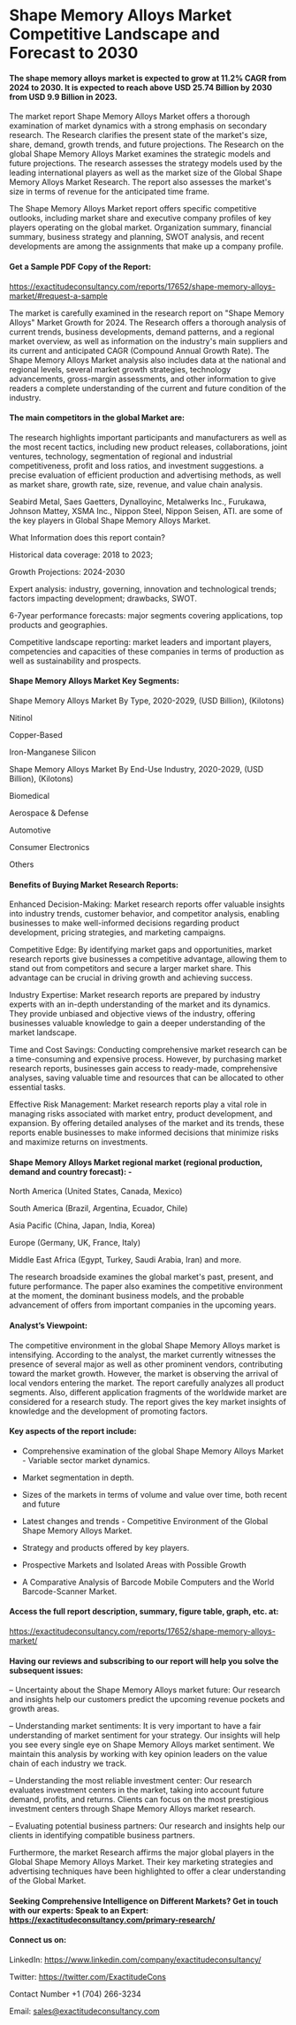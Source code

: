 # Shape Memory Alloys Market Competitive Landscape and Forecast to 2030

#### The shape memory alloys market is expected to grow at 11.2% CAGR from 2024 to 2030. It is expected to reach above USD 25.74 Billion by 2030 from USD 9.9 Billion in 2023.

The market report Shape Memory Alloys Market offers a thorough examination of market dynamics with a strong emphasis on secondary research. The Research clarifies the present state of the market's size, share, demand, growth trends, and future projections. The Research on the global Shape Memory Alloys Market examines the strategic models and future projections. The research assesses the strategy models used by the leading international players as well as the market size of the Global Shape Memory Alloys Market Research. The report also assesses the market's size in terms of revenue for the anticipated time frame.

The Shape Memory Alloys Market report offers specific competitive outlooks, including market share and executive company profiles of key players operating on the global market. Organization summary, financial summary, business strategy and planning, SWOT analysis, and recent developments are among the assignments that make up a company profile.

#### Get a Sample PDF Copy of the Report:

https://exactitudeconsultancy.com/reports/17652/shape-memory-alloys-market/#request-a-sample

The market is carefully examined in the research report on "Shape Memory Alloys" Market Growth for 2024. The Research offers a thorough analysis of current trends, business developments, demand patterns, and a regional market overview, as well as information on the industry's main suppliers and its current and anticipated CAGR (Compound Annual Growth Rate). The Shape Memory Alloys Market analysis also includes data at the national and regional levels, several market growth strategies, technology advancements, gross-margin assessments, and other information to give readers a complete understanding of the current and future condition of the industry.

#### The main competitors in the global Market are:

The research highlights important participants and manufacturers as well as the most recent tactics, including new product releases, collaborations, joint ventures, technology, segmentation of regional and industrial competitiveness, profit and loss ratios, and investment suggestions. a precise evaluation of efficient production and advertising methods, as well as market share, growth rate, size, revenue, and value chain analysis.

Seabird Metal, Saes Gaetters, Dynalloyinc, Metalwerks Inc., Furukawa, Johnson Mattey, XSMA Inc., Nippon Steel, Nippon Seisen, ATI. are some of the key players in Global Shape Memory Alloys Market.

What Information does this report contain? 

Historical data coverage: 2018 to 2023;

Growth Projections: 2024-2030

Expert analysis: industry, governing, innovation and technological trends; factors impacting development; drawbacks, SWOT. 

6-7year performance forecasts: major segments covering applications, top products and geographies. 

Competitive landscape reporting: market leaders and important players, competencies and capacities of these companies in terms of production as well as sustainability and prospects.

#### Shape Memory Alloys Market Key Segments:

Shape Memory Alloys Market By Type, 2020-2029, (USD Billion), (Kilotons)

Nitinol

Copper-Based

Iron-Manganese Silicon

Shape Memory Alloys Market By End-Use Industry, 2020-2029, (USD Billion), (Kilotons)

Biomedical

Aerospace & Defense

Automotive

Consumer Electronics

Others

#### Benefits of Buying Market Research Reports:

Enhanced Decision-Making: Market research reports offer valuable insights into industry trends, customer behavior, and competitor analysis, enabling businesses to make well-informed decisions regarding product development, pricing strategies, and marketing campaigns.

Competitive Edge: By identifying market gaps and opportunities, market research reports give businesses a competitive advantage, allowing them to stand out from competitors and secure a larger market share. This advantage can be crucial in driving growth and achieving success.

Industry Expertise: Market research reports are prepared by industry experts with an in-depth understanding of the market and its dynamics. They provide unbiased and objective views of the industry, offering businesses valuable knowledge to gain a deeper understanding of the market landscape.

Time and Cost Savings: Conducting comprehensive market research can be a time-consuming and expensive process. However, by purchasing market research reports, businesses gain access to ready-made, comprehensive analyses, saving valuable time and resources that can be allocated to other essential tasks.

Effective Risk Management: Market research reports play a vital role in managing risks associated with market entry, product development, and expansion. By offering detailed analyses of the market and its trends, these reports enable businesses to make informed decisions that minimize risks and maximize returns on investments.

#### Shape Memory Alloys Market regional market (regional production, demand and country forecast): -

North America (United States, Canada, Mexico)

South America (Brazil, Argentina, Ecuador, Chile)

Asia Pacific (China, Japan, India, Korea)

Europe (Germany, UK, France, Italy)

Middle East Africa (Egypt, Turkey, Saudi Arabia, Iran) and more.

The research broadside examines the global market's past, present, and future performance. The paper also examines the competitive environment at the moment, the dominant business models, and the probable advancement of offers from important companies in the upcoming years.

#### Analyst’s Viewpoint:

The competitive environment in the global Shape Memory Alloys market is intensifying. According to the analyst, the market currently witnesses the presence of several major as well as other prominent vendors, contributing toward the market growth. However, the market is observing the arrival of local vendors entering the market. The report carefully analyzes all product segments. Also, different application fragments of the worldwide market are considered for a research study. The report gives the key market insights of knowledge and the development of promoting factors.

#### Key aspects of the report include:

- Comprehensive examination of the global Shape Memory Alloys Market - Variable sector market dynamics.

- Market segmentation in depth.

- Sizes of the markets in terms of volume and value over time, both recent and future

- Latest changes and trends - Competitive Environment of the Global Shape Memory Alloys Market.

- Strategy and products offered by key players.

- Prospective Markets and Isolated Areas with Possible Growth

- A Comparative Analysis of Barcode Mobile Computers and the World Barcode-Scanner Market.

#### Access the full report description, summary, figure table, graph, etc. at:

https://exactitudeconsultancy.com/reports/17652/shape-memory-alloys-market/

#### Having our reviews and subscribing to our report will help you solve the subsequent issues:

– Uncertainty about the Shape Memory Alloys market future: Our research and insights help our customers predict the upcoming revenue pockets and growth areas.

– Understanding market sentiments: It is very important to have a fair understanding of market sentiment for your strategy. Our insights will help you see every single eye on Shape Memory Alloys market sentiment. We maintain this analysis by working with key opinion leaders on the value chain of each industry we track.

– Understanding the most reliable investment center: Our research evaluates investment centers in the market, taking into account future demand, profits, and returns. Clients can focus on the most prestigious investment centers through Shape Memory Alloys market research.

– Evaluating potential business partners: Our research and insights help our clients in identifying compatible business partners.

Furthermore, the market Research affirms the major global players in the Global Shape Memory Alloys Market. Their key marketing strategies and advertising techniques have been highlighted to offer a clear understanding of the Global Market.

#### Seeking Comprehensive Intelligence on Different Markets? Get in touch with our experts: Speak to an Expert: https://exactitudeconsultancy.com/primary-research/

#### Connect us on:

LinkedIn: https://www.linkedin.com/company/exactitudeconsultancy/

Twitter: https://twitter.com/ExactitudeCons

Contact Number +1 (704) 266-3234

Email: sales@exactitudeconsultancy.com
